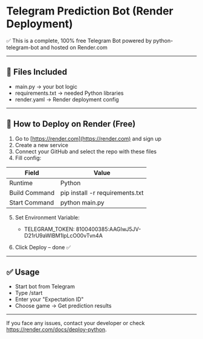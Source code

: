 # Telegram Prediction Bot (Render Deployment)

✅ This is a complete, 100% free Telegram Bot powered by python-telegram-bot and hosted on Render.com

---

## 📁 Files Included
- main.py → your bot logic
- requirements.txt → needed Python libraries
- render.yaml → Render deployment config

---

## 🚀 How to Deploy on Render (Free)

1. Go to [https://render.com](https://render.com) and sign up
2. Create a new service
3. Connect your GitHub and select the repo with these files
4. Fill config:

| Field             | Value              |
|------------------|--------------------|
| Runtime           | Python             |
| Build Command     | pip install -r requirements.txt |
| Start Command     | python main.py     |

5. Set Environment Variable:
   - TELEGRAM_TOKEN: 8100400385:AAGIwJ5JV-D21rU9aWlBM1lpLcO00vTvn4A

6. Click Deploy – done ✅

---

## ✅ Usage
- Start bot from Telegram
- Type /start
- Enter your "Expectation ID"
- Choose game → Get prediction results

---

If you face any issues, contact your developer or check https://render.com/docs/deploy-python.